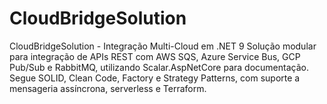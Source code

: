 # CloudBridgeSolution
CloudBridgeSolution - Integração Multi-Cloud em .NET 9 Solução modular para integração de APIs REST com AWS SQS, Azure Service Bus, GCP Pub/Sub e RabbitMQ, utilizando Scalar.AspNetCore para documentação. Segue SOLID, Clean Code, Factory e Strategy Patterns, com suporte a mensageria assíncrona, serverless e Terraform.
